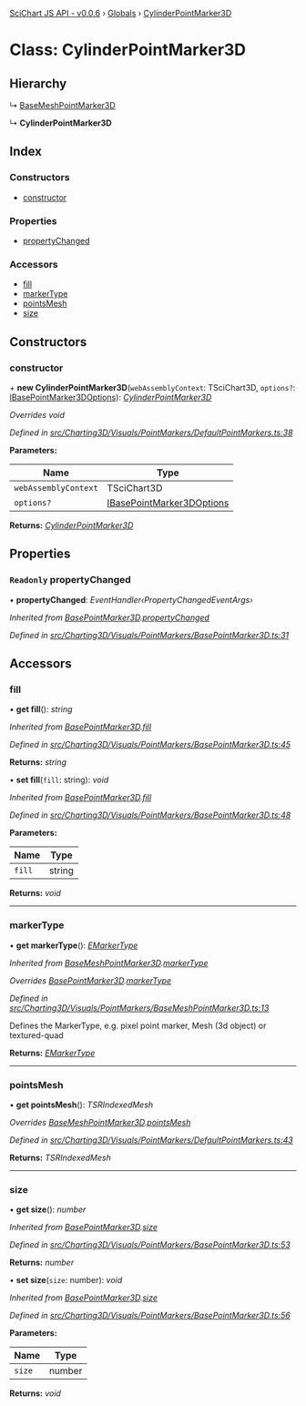 [SciChart JS API - v0.0.6](../README.md) › [Globals](../globals.md) › [CylinderPointMarker3D](cylinderpointmarker3d.md)

# Class: CylinderPointMarker3D

## Hierarchy

  ↳ [BaseMeshPointMarker3D](basemeshpointmarker3d.md)

  ↳ **CylinderPointMarker3D**

## Index

### Constructors

* [constructor](cylinderpointmarker3d.md#constructor)

### Properties

* [propertyChanged](cylinderpointmarker3d.md#readonly-propertychanged)

### Accessors

* [fill](cylinderpointmarker3d.md#fill)
* [markerType](cylinderpointmarker3d.md#markertype)
* [pointsMesh](cylinderpointmarker3d.md#pointsmesh)
* [size](cylinderpointmarker3d.md#size)

## Constructors

###  constructor

\+ **new CylinderPointMarker3D**(`webAssemblyContext`: TSciChart3D, `options?`: [IBasePointMarker3DOptions](../interfaces/ibasepointmarker3doptions.md)): *[CylinderPointMarker3D](cylinderpointmarker3d.md)*

*Overrides void*

*Defined in [src/Charting3D/Visuals/PointMarkers/DefaultPointMarkers.ts:38](https://github.com/ABTSoftware/SciChart.Dev/blob/34ff3115c2/Web/src/SciChart/src/Charting3D/Visuals/PointMarkers/DefaultPointMarkers.ts#L38)*

**Parameters:**

Name | Type |
------ | ------ |
`webAssemblyContext` | TSciChart3D |
`options?` | [IBasePointMarker3DOptions](../interfaces/ibasepointmarker3doptions.md) |

**Returns:** *[CylinderPointMarker3D](cylinderpointmarker3d.md)*

## Properties

### `Readonly` propertyChanged

• **propertyChanged**: *EventHandler‹PropertyChangedEventArgs›*

*Inherited from [BasePointMarker3D](basepointmarker3d.md).[propertyChanged](basepointmarker3d.md#readonly-propertychanged)*

*Defined in [src/Charting3D/Visuals/PointMarkers/BasePointMarker3D.ts:31](https://github.com/ABTSoftware/SciChart.Dev/blob/34ff3115c2/Web/src/SciChart/src/Charting3D/Visuals/PointMarkers/BasePointMarker3D.ts#L31)*

## Accessors

###  fill

• **get fill**(): *string*

*Inherited from [BasePointMarker3D](basepointmarker3d.md).[fill](basepointmarker3d.md#fill)*

*Defined in [src/Charting3D/Visuals/PointMarkers/BasePointMarker3D.ts:45](https://github.com/ABTSoftware/SciChart.Dev/blob/34ff3115c2/Web/src/SciChart/src/Charting3D/Visuals/PointMarkers/BasePointMarker3D.ts#L45)*

**Returns:** *string*

• **set fill**(`fill`: string): *void*

*Inherited from [BasePointMarker3D](basepointmarker3d.md).[fill](basepointmarker3d.md#fill)*

*Defined in [src/Charting3D/Visuals/PointMarkers/BasePointMarker3D.ts:48](https://github.com/ABTSoftware/SciChart.Dev/blob/34ff3115c2/Web/src/SciChart/src/Charting3D/Visuals/PointMarkers/BasePointMarker3D.ts#L48)*

**Parameters:**

Name | Type |
------ | ------ |
`fill` | string |

**Returns:** *void*

___

###  markerType

• **get markerType**(): *[EMarkerType](../enums/emarkertype.md)*

*Inherited from [BaseMeshPointMarker3D](basemeshpointmarker3d.md).[markerType](basemeshpointmarker3d.md#markertype)*

*Overrides [BasePointMarker3D](basepointmarker3d.md).[markerType](basepointmarker3d.md#markertype)*

*Defined in [src/Charting3D/Visuals/PointMarkers/BaseMeshPointMarker3D.ts:13](https://github.com/ABTSoftware/SciChart.Dev/blob/34ff3115c2/Web/src/SciChart/src/Charting3D/Visuals/PointMarkers/BaseMeshPointMarker3D.ts#L13)*

Defines the MarkerType, e.g. pixel point marker, Mesh (3d object) or textured-quad

**Returns:** *[EMarkerType](../enums/emarkertype.md)*

___

###  pointsMesh

• **get pointsMesh**(): *TSRIndexedMesh*

*Overrides [BaseMeshPointMarker3D](basemeshpointmarker3d.md).[pointsMesh](basemeshpointmarker3d.md#pointsmesh)*

*Defined in [src/Charting3D/Visuals/PointMarkers/DefaultPointMarkers.ts:43](https://github.com/ABTSoftware/SciChart.Dev/blob/34ff3115c2/Web/src/SciChart/src/Charting3D/Visuals/PointMarkers/DefaultPointMarkers.ts#L43)*

**Returns:** *TSRIndexedMesh*

___

###  size

• **get size**(): *number*

*Inherited from [BasePointMarker3D](basepointmarker3d.md).[size](basepointmarker3d.md#size)*

*Defined in [src/Charting3D/Visuals/PointMarkers/BasePointMarker3D.ts:53](https://github.com/ABTSoftware/SciChart.Dev/blob/34ff3115c2/Web/src/SciChart/src/Charting3D/Visuals/PointMarkers/BasePointMarker3D.ts#L53)*

**Returns:** *number*

• **set size**(`size`: number): *void*

*Inherited from [BasePointMarker3D](basepointmarker3d.md).[size](basepointmarker3d.md#size)*

*Defined in [src/Charting3D/Visuals/PointMarkers/BasePointMarker3D.ts:56](https://github.com/ABTSoftware/SciChart.Dev/blob/34ff3115c2/Web/src/SciChart/src/Charting3D/Visuals/PointMarkers/BasePointMarker3D.ts#L56)*

**Parameters:**

Name | Type |
------ | ------ |
`size` | number |

**Returns:** *void*

